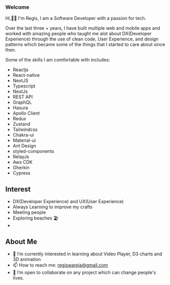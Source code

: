### Welcome

Hi,👋🏾 I'm Regis, I am a Software Developer with a passion for tech.

Over the last three + years, I have built multiple web and mobile apps and worked with amazing people who taught me alot about DX(Developer Experience) through the use of clean code, User Experience, and design patterns which became some of the things that I started to care about since then.

Some of the skills I am comfortable with includes:
- Reactjs
- React-native
- NextJS
- Typescript
- NestJs
- REST API
- GraphQL
- Hasura
- Apollo Client
- Redux
- Zustand
- Tailwindcss
- Chakra-ui
- Material-ui
- Ant Design
- styled-components
- RelayJs
- Aws CDK
- Gherkin
- Cypress

## Interest
- DX(Developer Experience) and UX(User Experience)
- Always Learning to improve my crafts
- Meeting people
- Exploring beaches 🏖
- 

## About Me

- 🌱 I’m currently interested in learning about Video Player, D3 charts and 3D animation
- 📫 How to reach me: regiswareja@gmail.com
- 👯 I’m open to collaborate on any project which can change people's lives.

<!--
**regisBafutwabo/regisbafutwabo** is a ✨ _special_ ✨ repository because its `README.md` (this file) appears on your GitHub profile.

Here are some ideas to get you started:

- 🔭 I’m currently working on ...
- 🌱 I’m currently learning ...
- 👯 I’m looking to collaborate on ...
- 🤔 I’m looking for help with ...
- 💬 Ask me about ...
- 📫 How to reach me: ...
- 😄 Pronouns: ...
- ⚡ Fun fact: ...
-->
